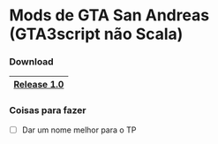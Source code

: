 # Mods de GTA San Andreas (GTA3script não Scala)

### Download

|[Release 1.0][release1]|
|---|

### Coisas para fazer
- [ ] Dar um nome melhor para o TP

<!-- Links -->
[release1]: https://github.com/RitzyVex/GTA3script/releases/tag/v1.0